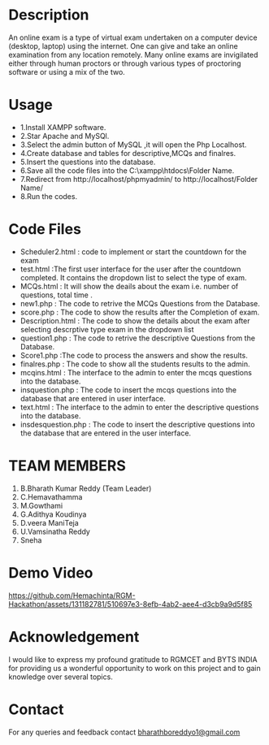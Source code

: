 # Description
An online exam is a type of virtual exam undertaken on a computer device (desktop, laptop) using the internet.
One can give and take an online examination from any location remotely.
Many online exams are invigilated either through human proctors or through various types of proctoring software or using a mix of the 
two.
# Usage
 * 1.Install XAMPP software.
* 2.Star Apache and MySQl.
* 3.Select the admin button of MySQL ,it will open the Php Localhost.
* 4.Create database and tables for descriptive,MCQs and finalres.
* 5.Insert the questions into the database.
* 6.Save all the code files into the C:\xampp\htdocs\Folder Name.
* 7.Redirect from http://localhost/phpmyadmin/ to http://localhost/Folder Name/
* 8.Run the codes.
# Code Files
* Scheduler2.html : code to implement or start the countdown for the exam 
* test.html :The first user interface for the user after the countdown completed. It contains the        dropdown list to select the  type of exam.
* MCQs.html : It will show the deails about the exam i.e. number of questions, total time .
* new1.php : The code to retrive the MCQs Questions from the Database.
* score.php : The code to show the results after the Completion of exam.
* Description.html : The code to show the details about the exam after selecting descrptive type exam        in the dropdown list
* question1.php : The code to retrive the descriptive Questions from the Database.
* Score1.php :The code to process the answers and show the results.
* finalres.php : The code to show all the students results to the admin.
* mcqins.html : The interface to the admin to enter the mcqs questions into the database.
* insquestion.php : The code to insert the mcqs questions into the database that are entered   in user interface.
* text.html : The interface to the admin to enter the descriptive questions into the database.
* insdesquestion.php : The code to insert the descriptive questions into the database that are entered in the user interface.
# TEAM MEMBERS
1. B.Bharath Kumar Reddy  (Team Leader)
2. C.Hemavathamma
3. M.Gowthami
4. G.Adithya Koudinya
5. D.veera ManiTeja
6. U.Vamsinatha Reddy
7. Sneha
# Demo Video


https://github.com/Hemachinta/RGM-Hackathon/assets/131182781/510697e3-8efb-4ab2-aee4-d3cb9a9d5f85


# Acknowledgement
I would like to express my profound gratitude to RGMCET and BYTS INDIA for providing us a wonderful opportunity to work on this project 
and to gain knowledge over several topics.
# Contact
For any queries and feedback contact bharathboreddyo1@gmail.com




